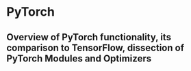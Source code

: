 # PyTorch

## Overview of PyTorch functionality, its comparison to TensorFlow, dissection of PyTorch Modules and Optimizers
